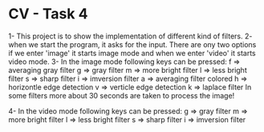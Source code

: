 # CV - Task 4

1- This project is to show the implementation of different kind of filters.
2- when we start the program, it asks for the input. There are ony two options if we
   enter 'image' it starts image mode and when we enter 'video' it starts video mode.
3- In the image mode following keys can be pressed:
   f  =>  averaging gray filter
   g  =>  gray filter 
   m  =>  more bright filter
   l  =>  less bright filter
   s  =>  sharp filter
   i  =>  imversion filter
   a  =>  averaging filter colored
   h  =>  horizontle edge detection
   v  =>  verticle edge detection
   k  =>  laplace filter
In some filters more about 30 seconds are taken to process the image!

 4- In the video mode following keys can be pressed:
   g  =>  gray filter 
   m  =>  more bright filter
   l  =>  less bright filter
   s  =>  sharp filter
   i  =>  imversion filter
